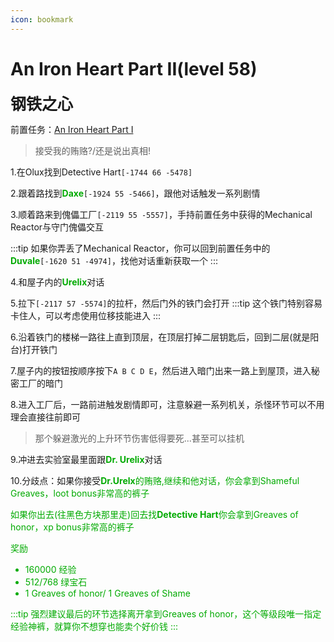 ```yaml
---
icon: bookmark
---
```



# An Iron Heart Part II(level 58)
<span style="font-size: 25px;">**钢铁之心**</span>

前置任务：[An Iron Heart Part I](/WynncraftCNguide/quests/lvl41-50/level%2049%20-%20An%20Iron%20Heart%20Part%20I.html)

>接受我的贿赂?/还是说出真相!

1.在Olux找到Detective Hart`[-1744 66 -5478]`

2.跟着路找到<font color=00AA00>**Daxe**</font>`[-1924 55 -5466]`，跟他对话触发一系列剧情

3.顺着路来到傀儡工厂`[-2119 55 -5557]`，手持前置任务中获得的Mechanical Reactor与守门傀儡交互

:::tip
如果你弄丢了Mechanical Reactor，你可以回到前置任务中的<font color=00AA00>**Duvale**</font>`[-1620 51 -4974]`，找他对话重新获取一个
:::

4.和屋子内的<font color=00AA00>**Urelix**</font>对话

5.拉下`[-2117 57 -5574]`的拉杆，然后门外的铁门会打开
:::tip
这个铁门特别容易卡住人，可以考虑使用位移技能进入
:::

6.沿着铁门的楼梯一路往上直到顶层，在顶层打掉二层钥匙后，回到二层(就是阳台)打开铁门

7.屋子内的按钮按顺序按下`A B C D E`，然后进入暗门出来一路上到屋顶，进入秘密工厂的暗门

8.进入工厂后，一路前进触发剧情即可，注意躲避一系列机关，杀怪环节可以不用理会直接往前即可
>那个躲避激光的上升环节伤害低得要死...甚至可以挂机

9.冲进去实验室最里面跟<font color=00AA00>**Dr. Urelix**</font>对话

10.分歧点：如果你接受<font color=00AA00>**Dr.Urelx**<font>的贿赂,继续和他对话，你会拿到Shameful Greaves，loot bonus非常高的裤子

如果你出去(往黑色方块那里走)回去找<font color=00AA00>**Detective Hart**</font>你会拿到Greaves of honor，xp bonus非常高的裤子

奖励
+ 160000 经验
+ 512/768 绿宝石
+ 1 Greaves of honor/ 1 Greaves of Shame

:::tip
强烈建议最后的环节选择离开拿到Greaves of honor，这个等级段唯一指定经验神裤，就算你不想穿也能卖个好价钱
:::